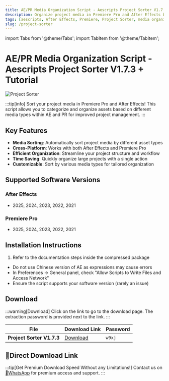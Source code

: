 ```yaml
---
title: AE/PR Media Organization Script - Aescripts Project Sorter V1.7.3 + Tutorial
description: Organize project media in Premiere Pro and After Effects by sorting assets based on different media types for better project management.
tags: [aescripts, After Effects, Premiere, Project Sorter, media organization, asset management, video editing, AE script, PR script]
slug: /project-sorter
---
```

import Tabs from '@theme/Tabs';
import TabItem from '@theme/TabItem';

<!--Last updated: Sep 17 2025-->

# AE/PR Media Organization Script - Aescripts Project Sorter V1.7.3 + Tutorial

![Project Sorter](https://www.gfxcamp.com/wp-content/uploads/2025/09/Project-Sorter.jpg)

:::tip[info]
Sort your project media in Premiere Pro and After Effects! This script allows you to categorize and organize assets based on different media types within AE and PR for improved project management.
:::

## Key Features

- **Media Sorting**: Automatically sort project media by different asset types
- **Cross-Platform**: Works with both After Effects and Premiere Pro
- **Efficient Organization**: Streamline your project structure and workflow
- **Time Saving**: Quickly organize large projects with a single action
- **Customizable**: Sort by various media types for tailored organization

## Supported Software Versions

### After Effects
- 2025, 2024, 2023, 2022, 2021

### Premiere Pro
- 2025, 2024, 2023, 2022, 2021

## Installation Instructions

<Tabs>
  <TabItem value="installation" label="Installation Steps" default>
    <ol>
      <li>Refer to the documentation steps inside the compressed package</li>
    </ol>
  </TabItem>
  <TabItem value="troubleshooting" label="Troubleshooting">
    <ul>
      <li>Do not use Chinese version of AE as expressions may cause errors</li>
      <li>In Preferences → General panel, check "Allow Scripts to Write Files and Access Network"</li>
      <li>Ensure the script supports your software version (rarely an issue)</li>
    </ul>
  </TabItem>
</Tabs>

## Download

:::warning[Download]
Click on the link to go to the download page. The extraction password is provided next to the link.
:::

| File | Download Link | Password |
| ---- | ------------- | -------- |
| **Project Sorter V1.7.3** | [Download](https://pan.baidu.com/s/1Wfklm8E7Hd4hPHG9GhWkQg?pwd=w9xj) | `w9xj` |

## 🚀Direct Download Link
:::tip[Get Premium Download Speed Without any Limitations!]
Contact us on [💬WhatsApp](https://wa.me/+8613237610083) for premium  access and support.
:::